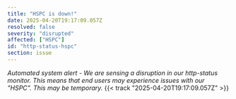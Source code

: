 ```yaml
---
title: "HSPC is down!"
date: 2025-04-20T19:17:09.057Z
resolved: false
severity: "disrupted"
affected: ["HSPC"]
id: "http-status-hspc"
section: issue
---
```


**Automated system alert* - We are sensing a disruption in our http-status monitor. This means that end users may experience issues with our "HSPC". This may be temporary.* {{< track "2025-04-20T19:17:09.057Z" >}}
